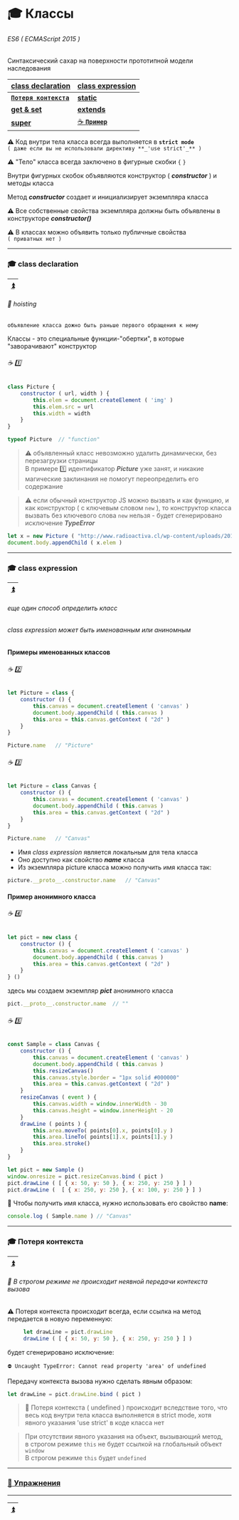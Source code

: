 # :mortar_board: Классы
###### ES6 ( ECMAScript 2015 )
Синтаксический сахар на поверхности прототипной модели наследования

| [class declaration](#mortar_board-class-declaration) | [class expression](#mortar_board-class-expression) |
|-|-|
| [**`Потеря контекста`**](#context) | [**static**](Class-static) | 
| [ **get & set** ](Class-get-set) | [**extends**](Class-extends) |
| [**super**](Class-super) | [:coffee: **`Пример`**](Class-sample) |

:warning: Код внутри тела класса всегда выполняется в **`strict mode`**<br/>
`( даже если вы не использовали директиву **_'use strict'_** )`

:warning: "Тело" класса всегда заключено в фигурные скобки `{` `}`

Внутри фигурных скобок объявляются конструктор ( **_constructor_** ) и методы класса

Метод **_constructor_** создает и инициализирует экземпляра класса

:warning: Все собственные свойства экземпляра должны быть объявлены в конструкторе  **_constructor()_**

⚠️ В классах можно объявить только публичные свойства <br/>
`( приватных нет )`
***
### :mortar_board: class declaration

| [:arrow_double_up:](#es6--ecmascript-2015-) |
|-|

###### :no_entry_sign: hoisting
`объявление класса дожно быть раньше первого обращения к нему`

Классы - это специальные функции-"обертки", в которые "заворачивают" конструктор
###### :coffee: :one:
```javascript
class Picture {
    constructor ( url, width ) {
        this.elem = document.createElement ( 'img' )
        this.elem.src = url
        this.width = width
    }
}

typeof Picture  // "function"
```
> :warning: объявленный класс невозможно удалить динамически, без перезагрузки страницы<br/>
> В примере :one: идентификатор  **_Picture_**  уже занят, и никакие магические заклинания не помогут переопределить его  содержание

> :warning: если обычный конструктор JS можно вызвать и как функцию, и как конструктор ( с ключевым словом `new` ), 
то конструктор класса вызвать без ключевого слова `new`  нельзя - будет сгенерировано исключение **_TypeError_**
```javascript
let x = new Picture ( "http://www.radioactiva.cl/wp-content/uploads/2018/05/pikachu.jpg", 200 )
document.body.appendChild ( x.elem )
```
***
### :mortar_board: class expression

| [:arrow_double_up:](#es6--ecmascript-2015-) |
|-|

###### еще один способ определить класс
###### class expression может быть именованным или аниномным

#### Примеры именованных классов
###### :coffee: :two:
```javascript
let Picture = class {
    constructor () {
        this.canvas = document.createElement ( 'canvas' )
        document.body.appendChild ( this.canvas )
        this.area = this.canvas.getContext ( "2d" )
    }
}

Picture.name   // "Picture"
```
###### :coffee: :three:
```javascript
let Picture = class Canvas {
    constructor () {
        this.canvas = document.createElement ( 'canvas' )
        document.body.appendChild ( this.canvas )
        this.area = this.canvas.getContext ( "2d" )
    }
}

Picture.name   // "Canvas"
```
* Имя _class expression_ является локальным для тела класса
* Оно доступно как свойство  **_name_**  класса
* Из экземпляра  picture  класса можно получить имя класса так:
```javascript
picture.__proto__.constructor.name   // "Canvas"
```
#### Пример анонимного класса
###### :coffee: :four:
```javascript
let pict = new class {
    constructor () {
        this.canvas = document.createElement ( 'canvas' )
        document.body.appendChild ( this.canvas )
        this.area = this.canvas.getContext ( "2d" )
    }
} ()
```
здесь мы создаем экземпляр  **_pict_**  анонимного класса
```javascript
pict.__proto__.constructor.name  // ""
```
###### :coffee: :five:
```javascript
const Sample = class Canvas {
    constructor () {
        this.canvas = document.createElement ( 'canvas' )
        document.body.appendChild ( this.canvas )
        this.resizeCanvas()
        this.canvas.style.border = "1px solid #000000"
        this.area = this.canvas.getContext ( "2d" )
    }
    resizeCanvas ( event ) {
        this.canvas.width = window.innerWidth - 30
        this.canvas.height = window.innerHeight - 20
    }
    drawLine ( points ) {
        this.area.moveTo( points[0].x, points[0].y )
        this.area.lineTo( points[1].x, points[1].y )
        this.area.stroke()
    }
}

let pict = new Sample ()
window.onresize = pict.resizeCanvas.bind ( pict )
pict.drawLine ( [ { x: 50, y: 50 }, { x: 250, y: 250 } ] )
pict.drawLine (  [ { x: 250, y: 250 }, { x: 100, y: 250 } ] )
```
:pushpin: Чтобы получить имя класса, нужно использовать его свойство  **name**:
```javascript
console.log ( Sample.name ) // "Canvas"
```
***
<a name="context"></a>
### :mortar_board: Потеря контекста

| [:arrow_double_up:](#es6--ecmascript-2015-) |
|-|

###### :pushpin: В строгом режиме не происходит неявной передачи контекста вызова 

:warning: Потеря контекста происходит всегда, если ссылка на метод передается в новую переменную:
```javascript
     let drawLine = pict.drawLine
     drawLine ( [ { x: 50, y: 50 }, { x: 250, y: 250 } ] )
```
будет сгенерировано исключение:
```console
⛔️ Uncaught TypeError: Cannot read property 'area' of undefined
```
Передачу контекста вызова нужно сделать явным образом:
```javascript
let drawLine = pict.drawLine.bind ( pict )
```
> :pushpin: Потеря контекста ( undefined ) происходит вследствие того, что весь код внутри тела класса выполняется в  strict mode, хотя явного указания  'use strict'  в коде класса нет

> При отсутствии явного указания на объект, вызывающий метод, <br/>
> в строгом режиме `this` не будет ссылкой на глобальный объект  `window`<br/>
> В строгом режиме `this` будет  `undefined`
***
### [:briefcase: Упражнения](https://docs.google.com/forms/d/e/1FAIpQLSdQqNcBcLuvW7d7_Msf2a7y1BRbVcUptun6IFQ2ybfqCheTRA/viewform)
***

| [:arrow_double_up:](#es6--ecmascript-2015-) |
|-|
